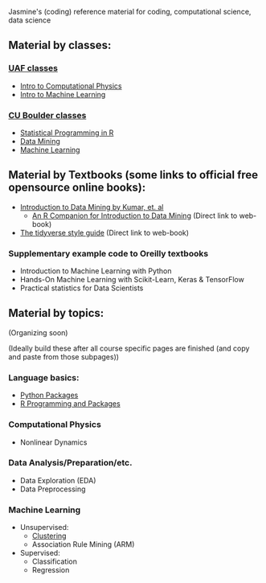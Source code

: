 Jasmine's (coding) reference material for coding, computational science, data science


## Material by classes:

### [UAF classes](UAF.md)
- [Intro to Computational Physics](UAF/ComputationalPhysics/UAF-CompPhys.md)
- [Intro to Machine Learning](UAF/MachineLearning/UAF-ML-Module.md)

### [CU Boulder classes](CUB.md)
- [Statistical Programming in R](CU-Boulder/RProgramming/RProgramming.md)
- [Data Mining](CU-Boulder/DataMining/DataMining.md)
- [Machine Learning](CU-Boulder/MachineLearning/CUB-ML.md)

## Material by Textbooks (some links to official free opensource online books):
- [Introduction to Data Mining by Kumar, et. al](Textbooks/Kumar-Textbook/Kumar-DataMining-textbook.md)
    - [An R Companion for Introduction to Data Mining](https://mhahsler.github.io/Introduction_to_Data_Mining_R_Examples/book/index.html) (Direct link to web-book)
- [The tidyverse style guide](https://style.tidyverse.org/index.html) (Direct link to web-book)

### Supplementary example code to Oreilly textbooks
- Introduction to Machine Learning with Python
- Hands-On Machine Learning with Scikit-Learn, Keras & TensorFlow
- Practical statistics for Data Scientists

## Material by topics:
(Organizing soon)

(Ideally build these after all course specific pages are finished (and copy and paste from those subpages))
### Language basics:

- [Python Packages](Topics/Languages/PythonPackages.md)
- [R Programming and Packages](Topics/Languages/RPackages.md)
    
### Computational Physics

- Nonlinear Dynamics

### Data Analysis/Preparation/etc.
- Data Exploration (EDA)
- Data Preprocessing

### Machine Learning

- Unsupervised:
    - [Clustering](Topics/Clustering.md)
    - Association Rule Mining (ARM)
- Supervised:
    - Classification
    - Regression
    